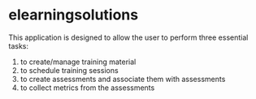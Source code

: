 # elearningsolutions
This application is designed to allow the user to perform three essential tasks:
1. to create/manage training material
2. to schedule training sessions 
3. to create assessments and associate them with assessments
4. to collect metrics from the assessments
